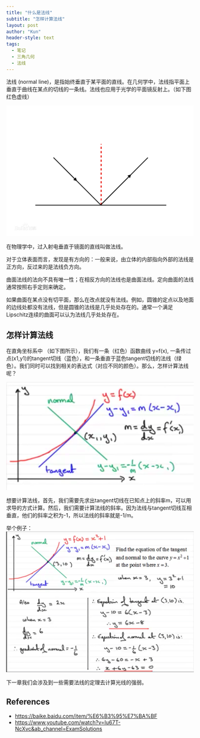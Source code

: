 ```yaml
---
title: "什么是法线"
subtitle: "怎样计算法线"
layout: post
author: "Kun"
header-style: text
tags:
  - 笔记
  - 三角几何
  - 法线
---
```


法线 (normal line)，是指始终垂直于某平面的直线。在几何学中，法线指平面上垂直于曲线在某点的切线的一条线。法线也应用于光学的平面镜反射上。（如下图红色虚线）

![](/img/post/post1/normal_line.png)

在物理学中，过入射电垂直于镜面的直线叫做法线。

对于立体表面而言，发现是有方向的：一般来说，由立体的内部指向外部的法线是正方向，反过来的是法线负方向。

曲面法线的法向不具有唯一性；在相反方向的法线也是曲面法线。定向曲面的法线通常按照右手定则来确定。

如果曲面在某点没有切平面，那么在改点就没有法线。例如，圆锥的定点以及地面的边线处都没有法线，但是圆锥的法线是几乎处处存在的。通常一个满足Lipschitz连续的曲面可以认为法线几乎处处存在。

怎样计算法线
----------------------------------------

在直角坐标系中 （如下图所示），我们有一条（红色）函数曲线 y=f(x), 一条传过点(x1,y1)的tangent切线（蓝色），和一条垂直于蓝色tangent切线的法线（绿色）。我们同时可以找到相关的表达式（对应不同的颜色）。那么，怎样计算法线呢？

![](/img/post/post1/example.png)

想要计算法线，首先，我们需要先求出tangent切线在已知点上的斜率m，可以用求导的方式计算。然后，我们需要计算法线的斜率。因为法线与tangent切线互相垂直，他们的斜率之积为-1，所以法线的斜率就是-1/m。

举个例子：
![](/img/post/post1/example2.png)


下一章我们会涉及到一些需要法线的定理去计算光线的强弱。


References
----------

- <https://baike.baidu.com/item/%E6%B3%95%E7%BA%BF>
- <https://www.youtube.com/watch?v=Iu67T-NcXvc&ab_channel=ExamSolutions>













